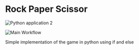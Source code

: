 # Rock Paper Scissor

![Python application 2](https://github.com/prithviwarrior/RPS_Game/workflows/Python%20application%202/badge.svg)

![Main Workflow](https://github.com/prithviwarrior/RPS_Game/workflows/Main%20Workflow/badge.svg)

Simple implementation of the game in python using if and else
